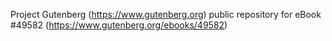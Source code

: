 Project Gutenberg (https://www.gutenberg.org) public repository for eBook #49582 (https://www.gutenberg.org/ebooks/49582)

